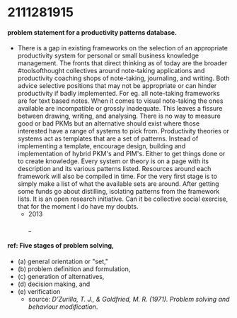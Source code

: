 # 2111281915
#### problem statement for a productivity patterns database. 

* There is a gap in existing frameworks on the selection of an appropriate productivity system for personal or small business knowledge management. The fronts that direct thinking as of today are the broader #toolsofthought collectives around note-taking applications and productivity coaching shops of note-taking, journaling, and writing. Both advice selective positions that may not be appropriate or can hinder productivity if badly implemented. For eg. all note-taking frameworks are for text based notes. When it comes to visual note-taking the ones available are incompatible or grossly inadequate. This leaves a fissure between drawing, writing, and analysing. There is no way to measure good or bad PKMs but an alternative should exist where those interested have a range of systems to pick from. Productivity theories or systems act as templates that are a set of patterns. Instead of implementing a template, encourage design, building and implementation of hybrid PKM's and PIM's. Either to get things done or to create knowledge. Every system or theory is on a page with its description and its various patterns listed. Resources around each framework will also be compiled in time. For the very first stage is to simply make a list of what the available sets are around. After getting some funds go about distilling, isolating patterns from the framework lists. It is an open research initiative. Can it be collective social exercise, that for the moment I do have my doubts.<br>
  * 2013 <br>
<br>_<br>

#### ref: Five stages of problem solving, 
* (a) general orientation or "set," 
* (b) problem definition and formulation, 
* (c) generation of alternatives, 
* (d) decision making, and 
* (e) verification 
  * source: _D’Zurilla, T. J., & Goldfried, M. R. (1971). Problem solving and behaviour modification_.
